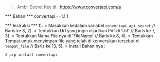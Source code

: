 > Ambil Secret Key di : https://www.convertapi.com/a

*** Bahan ***
convertapi==1.1.1

*** Instruksi ***
1). > Masukkan kedalam variabel `convertapi.api_secret` // Baris ke 3,
2). > Tentukkan Url yang ingin dijadikan Pdf di 'Url' // Baris ke 7,
3). > Tentukkan Nama File nya di 'FileName' // Baris ke 8,
4). > Tentukkan Tempat untuk menyimpan file yang telah di konversikan tersebut di `tempat_file` // Baris ke 13,
5). > Install Bahan nya :
```python
$ pip install convertapi
```

